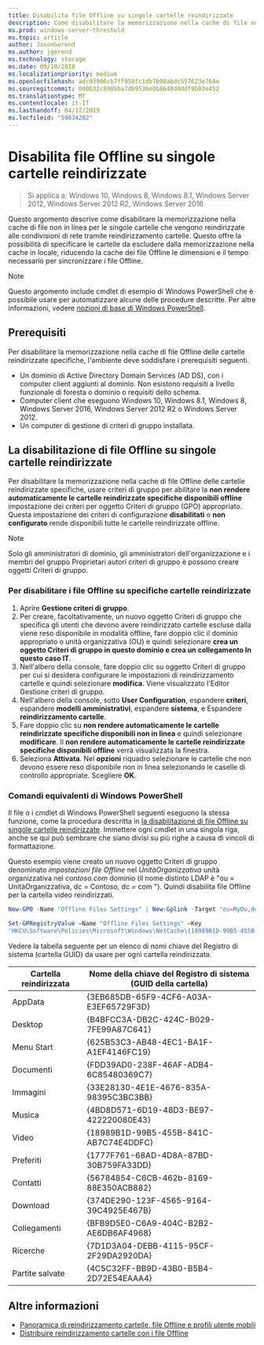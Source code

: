 ```yaml
---
title: Disabilita file Offline su singole cartelle reindirizzate
description: Come disabilitare la memorizzazione nella cache di file non in linea per le singole cartelle che vengono reindirizzate alle condivisioni di rete tramite reindirizzamento cartelle.
ms.prod: windows-server-threshold
ms.topic: article
author: JasonGerend
ms.author: jgerend
ms.technology: storage
ms.date: 09/10/2018
ms.localizationpriority: medium
ms.openlocfilehash: adc93906cb7ff958fc1db7b00abdc557623e764e
ms.sourcegitcommit: 0d0b32c8986ba7db9536e0b8648d4ddf9b03e452
ms.translationtype: MT
ms.contentlocale: it-IT
ms.lasthandoff: 04/17/2019
ms.locfileid: "59834202"
---
```

# <a name="disable-offline-files-on-individual-redirected-folders"></a>Disabilita file Offline su singole cartelle reindirizzate

>Si applica a: Windows 10, Windows 8, Windows 8.1, Windows Server 2012, Windows Server 2012 R2, Windows Server 2016

Questo argomento descrive come disabilitare la memorizzazione nella cache di file non in linea per le singole cartelle che vengono reindirizzate alle condivisioni di rete tramite reindirizzamento cartelle. Questo offre la possibilità di specificare le cartelle da escludere dalla memorizzazione nella cache in locale, riducendo la cache dei file Offline le dimensioni e il tempo necessario per sincronizzare i file Offline.

>[!NOTE]
>Questo argomento include cmdlet di esempio di Windows PowerShell che è possibile usare per automatizzare alcune delle procedure descritte. Per altre informazioni, vedere [nozioni di base di Windows PowerShell](https://docs.microsoft.com/powershell/scripting/getting-started/fundamental/windows-powershell-basics?view=powershell-6).

## <a name="prerequisites"></a>Prerequisiti

Per disabilitare la memorizzazione nella cache di file Offline delle cartelle reindirizzate specifiche, l'ambiente deve soddisfare i prerequisiti seguenti.

- Un dominio di Active Directory Domain Services (AD DS), con i computer client aggiunti al dominio. Non esistono requisiti a livello funzionale di foresta o dominio o requisiti dello schema.
- Computer client che eseguono Windows 10, Windows 8.1, Windows 8, Windows Server 2016, Windows Server 2012 R2 o Windows Server 2012.
- Un computer di gestione di criteri di gruppo installata.

## <a name="disabling-offline-files-on-individual-redirected-folders"></a>La disabilitazione di file Offline su singole cartelle reindirizzate

Per disabilitare la memorizzazione nella cache di file Offline delle cartelle reindirizzate specifiche, usare criteri di gruppo per abilitare la **non rendere automaticamente le cartelle reindirizzate specifiche disponibili offline** impostazione dei criteri per oggetto Criteri di gruppo (GPO) appropriato. Questa impostazione dei criteri di configurazione **disabilitati** o **non configurato** rende disponibili tutte le cartelle reindirizzate offline.

>[!NOTE]
>Solo gli amministratori di dominio, gli amministratori dell'organizzazione e i membri del gruppo Proprietari autori criteri di gruppo è possono creare oggetti Criteri di gruppo.

### <a name="to-disable-offline-files-on-specific-redirected-folders"></a>Per disabilitare i file Offline su specifiche cartelle reindirizzate

1. Aprire **Gestione criteri di gruppo**.
2. Per creare, facoltativamente, un nuovo oggetto Criteri di gruppo che specifica gli utenti che devono avere reindirizzato cartelle escluse dalla viene reso disponibile in modalità offline, fare doppio clic il dominio appropriato o unità organizzativa (OU) e quindi selezionare **crea un oggetto Criteri di gruppo in questo dominio e crea un collegamento In questo caso IT**.
3. Nell'albero della console, fare doppio clic su oggetto Criteri di gruppo per cui si desidera configurare le impostazioni di reindirizzamento cartelle e quindi selezionare **modifica**. Viene visualizzato l'Editor Gestione criteri di gruppo.
4. Nell'albero della console, sotto **User Configuration**, espandere **criteri**, espandere **modelli amministrativi**, espandere **sistema**, e Espandere **reindirizzamento cartelle**.
5. Fare doppio clic su **non rendere automaticamente le cartelle reindirizzate specifiche disponibili non in linea** e quindi selezionare **modificare**. Il **non rendere automaticamente le cartelle reindirizzate specifiche disponibili offline** verrà visualizzata la finestra.
6. Seleziona **Attivata**. Nel **opzioni** riquadro selezionare le cartelle che non devono essere reso disponibile non in linea selezionando le caselle di controllo appropriate. Scegliere **OK**.

### <a name="windows-powershell-equivalent-commands"></a>Comandi equivalenti di Windows PowerShell

Il file o i cmdlet di Windows PowerShell seguenti eseguono la stessa funzione, come la procedura descritta in [la disabilitazione di file Offline su singole cartelle reindirizzate](#disabling-offline-files-on-individual-redirected-folders). Immettere ogni cmdlet in una singola riga, anche se qui può sembrare che siano divisi su più righe a causa di vincoli di formattazione.

Questo esempio viene creato un nuovo oggetto Criteri di gruppo denominato *impostazioni file Offline* nel *UnitàOrganizzativa* unità organizzativa nel *contoso.com* dominio (il nome distinto LDAP è "ou = UnitàOrganizzativa, dc = Contoso, dc = com "). Quindi disabilita file Offline per la cartella video reindirizzati.

```PowerShell
New-GPO -Name "Offline Files Settings" | New-Gplink -Target "ou=MyOu,dc=contoso,dc=com" -LinkEnabled Yes

Set-GPRegistryValue –Name "Offline Files Settings" –Key
"HKCU\Software\Policies\Microsoft\Windows\NetCache\{18989B1D-99B5-455B-841C-AB7C74E4DDFC}" -ValueName DisableFRAdminPinByFolder –Type DWORD –Value 1
```

Vedere la tabella seguente per un elenco di nomi chiave del Registro di sistema (cartella GUID) da usare per ogni cartella reindirizzata.

|Cartella reindirizzata|Nome della chiave del Registro di sistema (GUID della cartella)|
|---|---|
|AppData|{3EB685DB-65F9-4CF6-A03A-E3EF65729F3D}|
|Desktop|{B4BFCC3A-DB2C-424C-B029-7FE99A87C641}|
|Menu Start|{625B53C3-AB48-4EC1-BA1F-A1EF4146FC19}|
|Documenti|{FDD39AD0-238F-46AF-ADB4-6C85480369C7}|
|Immagini|{33E28130-4E1E-4676-835A-98395C3BC3BB}|
|Musica|{4BD8D571-6D19-48D3-BE97-422220080E43}|
|Video|{18989B1D-99B5-455B-841C-AB7C74E4DDFC}|
|Preferiti|{1777F761-68AD-4D8A-87BD-30B759FA33DD}|
|Contatti|{56784854-C6CB-462b-8169-88E350ACB882}|
|Download|{374DE290-123F-4565-9164-39C4925E467B}|
|Collegamenti|{BFB9D5E0-C6A9-404C-B2B2-AE6DB6AF4968}|
|Ricerche|{7D1D3A04-DEBB-4115-95CF-2F29DA2920DA}|
|Partite salvate|{4C5C32FF-BB9D-43B0-B5B4-2D72E54EAAA4}|

## <a name="more-information"></a>Altre informazioni

- [Panoramica di reindirizzamento cartelle, file Offline e profili utente mobili](folder-redirection-rup-overview.md)
- [Distribuire reindirizzamento cartelle con i file Offline](deploy-folder-redirection.md)